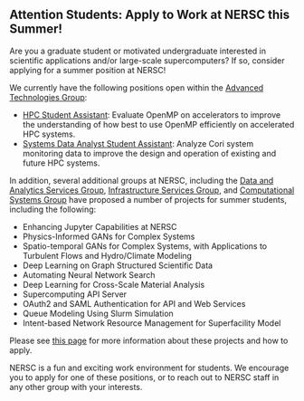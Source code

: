 ## Attention Students: Apply to Work at NERSC this Summer!

Are you a graduate student or motivated undergraduate interested in
scientific applications and/or large-scale supercomputers? If so, consider 
applying for a summer position at NERSC!

We currently have the following positions open within the [Advanced Technologies
Group](https://www.nersc.gov/about/nersc-staff/advanced-technologies-group/):
- [HPC Student Assistant](https://jobs.lbl.gov/jobs/hpc-student-assistant-1644):
Evaluate OpenMP on accelerators to improve the understanding of how best to use
OpenMP efficiently on accelerated HPC systems.
- [Systems Data Analyst Student Assistant](https://jobs.lbl.gov/jobs/systems-data-analyst-student-assistant-1645):
Analyze Cori system monitoring data to improve the design and operation of
existing and future HPC systems.

In addition, several additional groups at NERSC, including the [Data and 
Analytics Services Group](https://www.nersc.gov/about/nersc-staff/data-analytics-services/),
[Infrastructure Services Group](https://www.nersc.gov/about/nersc-staff/infrastructure-services/), 
and [Computational Systems Group](https://www.nersc.gov/about/nersc-staff/computational-systems-group/)
have proposed a number of projects for summer students, including the following:
- Enhancing Jupyter Capabilities at NERSC
- Physics-Informed GANs for Complex Systems
- Spatio-temporal GANs for Complex Systems, with Applications to Turbulent Flows
and Hydro/Climate Modeling
- Deep Learning on Graph Structured Scientific Data
- Automating Neural Network Search
- Deep Learning for Cross-Scale Material Analysis
- Supercomputing API Server
- OAuth2 and SAML Authentication for API and Web Services
- Queue Modeling Using Slurm Simulation
- Intent-based Network Resource Management for Superfacility Model

Please see [this page](https://www.nersc.gov/research-and-development/internships/)
for more information about these projects and how to apply.

NERSC is a fun and exciting work environment for students. We encourage you to
apply for one of these positions, or to reach out to NERSC staff in any other
group with your interests.
